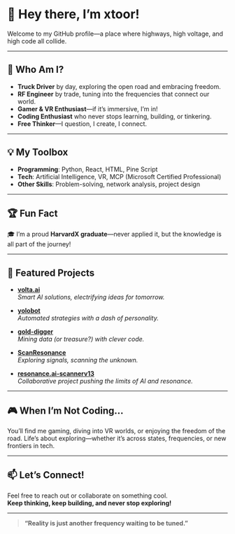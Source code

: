 # 👋 Hey there, I’m xtoor!

Welcome to my GitHub profile—a place where highways, high voltage, and high code all collide.

---

## 🚚 Who Am I?

- **Truck Driver** by day, exploring the open road and embracing freedom.
- **RF Engineer** by trade, tuning into the frequencies that connect our world.
- **Gamer & VR Enthusiast**—if it’s immersive, I’m in!
- **Coding Enthusiast** who never stops learning, building, or tinkering.
- **Free Thinker**—I question, I create, I connect.

---

## 💡 My Toolbox

- **Programming**: Python, React, HTML, Pine Script
- **Tech**: Artificial Intelligence, VR, MCP (Microsoft Certified Professional)
- **Other Skills**: Problem-solving, network analysis, project design

---

## 🏆 Fun Fact

🎓 I’m a proud **HarvardX graduate**—never applied it, but the knowledge is all part of the journey!

---

## 🚀 Featured Projects

- [**volta.ai**](https://github.com/xtoor/volta.ai)  
  *Smart AI solutions, electrifying ideas for tomorrow.*

- [**yolobot**](https://github.com/xtoor/yolobot)  
  *Automated strategies with a dash of personality.*

- [**gold-digger**](https://github.com/xtoor/gold-digger)  
  *Mining data (or treasure?) with clever code.*

- [**ScanResonance**](https://github.com/xtoor/ScanResonance)  
  *Exploring signals, scanning the unknown.*

- [**resonance.ai-scannerv13**](https://github.com/metteyyaX/resonance.ai-scannerv13)  
  *Collaborative project pushing the limits of AI and resonance.*

---

## 🎮 When I’m Not Coding...

You’ll find me gaming, diving into VR worlds, or enjoying the freedom of the road. Life’s about exploring—whether it’s across states, frequencies, or new frontiers in tech.

---

## 📫 Let’s Connect!

Feel free to reach out or collaborate on something cool.  
**Keep thinking, keep building, and never stop exploring!**

---

> **“Reality is just another frequency waiting to be tuned.”**
